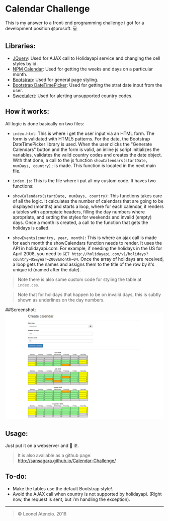 # Calendar Challenge

This is my answer to a front-end programming challenge i got for a development position @prosoft. :computer:

## Libraries:
- [JQuery](https://jquery.com/): Used for AJAX call to Holidayapi service and changing the cell styles by id.
- [NPM Calendar](https://www.npmjs.com/package/calendar): Used for getting the weeks and days on a particular month.
- [Bootstrap](http://getbootstrap.com/): Used for general page styling.
- [Bootstrap DateTimePicker](https://eonasdan.github.io/bootstrap-datetimepicker/): Used for getting the strat date input from the user.
- [Sweetalert](http://t4t5.github.io/sweetalert/): Used for alerting unsupported country codes.

## How it works:
All logic is done basically on two files:

- `index.html`: This is where i get the user input via an HTML form. The form is validated with HTML5 patterns. For the date, the Bootstrap DateTimePicker library is used. When the user clicks the "Generate Calendars" button and the form is valid, an inline js script initializes the variables, validates the valid country codes and creates the date object. With that done, a call to the js function `showCalendars(startDate, numDays, country);` is made. This function is located in the next main file.

- `index.js`: This is the file where i put all my custom code. It haves two functions:
 
 - `showCalendars(startDate, numDays, country)`: This functions takes care of all the logic. It calculates the number of calendars that are going to be displayed (months) and starts a loop, where for each calendar, it renders a tables with appropiate headers, filling the day numbers where apropriate, and setting the styles for weekends and invalid (empty) days. Once a month is created, a call to the function that gets the holidays is called.

 - `showEvents(country, year, month)`: This is where an ajax call is made for each month the showCalendars function needs to render. It uses the API in holidayapi.com. For example, if needing the holidays in the US for April 2008, you need to `GET http://holidayapi.com/v1/holidays?country=US&year=2008&month=04`. Once the array of holidays are received, a loop gets the names and assigns them to the title of the row by it's unique id (named after the date).

> Note there is also some custom code for styling the table at `index.css`.

> Note that for holidays that happen to be on invalid days, this is subtly shown as underlines on the day numbers.

##Screenshot:
![Screenshot with form filled and calendars correctly filled. Notice there are some holidays that happen on invalid days. Those are shown with an underline on the day number.](img/screenshot.png?raw=true "Screenshot")

## Usage:

Just put it on a webserver and :running: it!.
> It is also available as a github page: http://sansagara.github.io/Calendar-Challenge/

## To-do:

- Make the tables use the default Bootstrap style!.
- Avoid the AJAX call when country is not supported by holidayapi. (Right now, the request is sent, but i'm handling the exception).

_ _ _

> &copy; Leonel Atencio. 2016